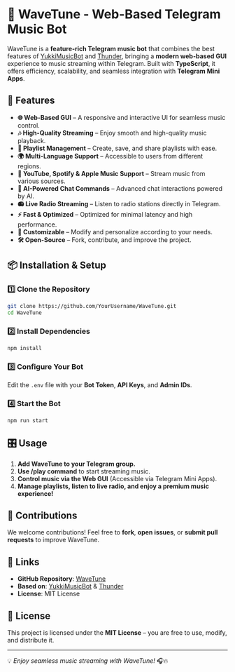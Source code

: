 # 🎵 WaveTune - Web-Based Telegram Music Bot

WaveTune is a **feature-rich Telegram music bot** that combines the best features of [YukkiMusicBot](https://github.com/TeamYukki/YukkiMusicBot) and [Thunder](https://github.com/Codersfreedom/Thunder), bringing a **modern web-based GUI** experience to music streaming within Telegram. Built with **TypeScript**, it offers efficiency, scalability, and seamless integration with **Telegram Mini Apps**.

## 🚀 Features
- **🌐 Web-Based GUI** – A responsive and interactive UI for seamless music control.
- **🎶 High-Quality Streaming** – Enjoy smooth and high-quality music playback.
- **📂 Playlist Management** – Create, save, and share playlists with ease.
- **🌍 Multi-Language Support** – Accessible to users from different regions.
- **🎵 YouTube, Spotify & Apple Music Support** – Stream music from various sources.
- **💬 AI-Powered Chat Commands** – Advanced chat interactions powered by AI.
- **📻 Live Radio Streaming** – Listen to radio stations directly in Telegram.
- **⚡ Fast & Optimized** – Optimized for minimal latency and high performance.
- **🔧 Customizable** – Modify and personalize according to your needs.
- **🛠️ Open-Source** – Fork, contribute, and improve the project.

## 📦 Installation & Setup

### 1️⃣ Clone the Repository
```bash
git clone https://github.com/YourUsername/WaveTune.git
cd WaveTune
```

### 2️⃣ Install Dependencies
```bash
npm install
```

### 3️⃣ Configure Your Bot
Edit the `.env` file with your **Bot Token**, **API Keys**, and **Admin IDs**.

### 4️⃣ Start the Bot
```bash
npm run start
```

## 🎛️ Usage
1. **Add WaveTune to your Telegram group.**
2. **Use /play command** to start streaming music.
3. **Control music via the Web GUI** (Accessible via Telegram Mini Apps).
4. **Manage playlists, listen to live radio, and enjoy a premium music experience!**

## 🤝 Contributions
We welcome contributions! Feel free to **fork**, **open issues**, or **submit pull requests** to improve WaveTune.

## 🔗 Links
- **GitHub Repository**: [WaveTune](https://github.com/4nuxd/WaveTune)
- **Based on**: [YukkiMusicBot](https://github.com/TeamYukki/YukkiMusicBot) & [Thunder](https://github.com/Codersfreedom/Thunder)
- **License**: MIT License

## 📜 License
This project is licensed under the **MIT License** – you are free to use, modify, and distribute it.

---
💡 *Enjoy seamless music streaming with WaveTune!* 🎧🔥

